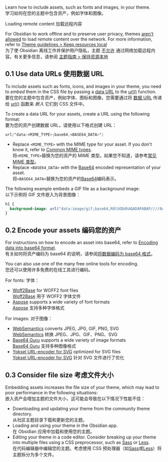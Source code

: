 

Learn how to include assets, such as fonts and images, in your theme.  
学习如何在您的主题中包含资产，例如字体和图像。

Loading remote content 加载远程内容

For Obsidian to work offline and to preserve user privacy, themes [aren't allowed](https://docs.obsidian.md/Developer+policies) to load remote content over the network. For more information, refer to [Theme guidelines > Keep resources local](https://docs.obsidian.md/Themes/App+themes/Theme+guidelines#Keep%20resources%20local)  
为了使 Obsidian 离线工作并保护用户隐私，主题 [不允许](https://docs.obsidian.md/Developer+policies) 通过网络加载远程内容。有关更多信息，请参阅 [主题指南 > 保持资源本地](https://docs.obsidian.md/Themes/App+themes/Theme+guidelines#Keep%20resources%20local)

## 0.1 Use data URLs 使用数据 URL

To include assets such as fonts, icons, and images in your theme, you need to _embed_ them in the CSS file by passing a [data URL](https://developer.mozilla.org/en-US/docs/Web/HTTP/Basics_of_HTTP/Data_URLs) to the [url()](https://developer.mozilla.org/en-US/docs/Web/CSS/url) function.  
要在您的主题中包含资产，例如字体、图标和图像，您需要通过将 [数据 URL](https://developer.mozilla.org/en-US/docs/Web/HTTP/Basics_of_HTTP/Data_URLs) 传递给 [url()](https://developer.mozilla.org/en-US/docs/Web/CSS/url) 函数来 _嵌入_ 它们到 CSS 文件中。

To create a data URL for your assets, create a URL using the following format:  
要为您的资产创建数据 URL，请使用以下格式创建 URL：

```css
url("data:<MIME_TYPE>;base64,<BASE64_DATA>")
```

- Replace `<MIME_TYPE>` with the MIME type for your asset. If you don't know it, refer to [Common MIME types](https://developer.mozilla.org/en-US/docs/Web/HTTP/Basics_of_HTTP/MIME_types/Common_types).  
    将`<MIME_TYPE>`替换为您的资产的 MIME 类型。如果您不知道，请参考[常见 MIME 类型](https://developer.mozilla.org/en-US/docs/Web/HTTP/Basics_of_HTTP/MIME_types/Common_types)。
- Replace `<BASE64_DATA>` with the [Base64](https://en.wikipedia.org/wiki/Base64) encoded representation of your asset.  
    将`<BASE64_DATA>`替换为您的资产的[Base64](https://en.wikipedia.org/wiki/Base64)编码表示。

The following example embeds a GIF file as a background image:  
以下示例将 GIF 文件嵌入为背景图像：

```css
h1 {
  background-image: url("data:image/gif;base64,R0lGODdhAQADAPABAP////8AACwAAAAAAQADAAACAgxQADs=")
}
```

## 0.2 Encode your assets 编码您的资产

For instructions on how to encode an asset into base64, refer to [Encoding data into base64 format](https://developer.mozilla.org/en-US/docs/Web/HTTP/Basics_of_HTTP/Data_URLs#encoding_data_into_base64_format).  
有关如何将资产编码为 base64 的说明，请参阅[将数据编码为 base64 格式](https://developer.mozilla.org/en-US/docs/Web/HTTP/Basics_of_HTTP/Data_URLs#encoding_data_into_base64_format)。

You can also use one of the many free online tools for encoding.  
您还可以使用许多免费的在线工具进行编码。

For fonts: 字体：

- [Woff2Base](https://hellogreg.github.io/woff2base/) for WOFF2 font files  
    [Woff2Base](https://hellogreg.github.io/woff2base/) 用于 WOFF2 字体文件
- [Aspose](https://products.aspose.app/font/base64) supports a wide variety of font formats  
    [Aspose](https://products.aspose.app/font/base64) 支持多种字体格式

For images: 对于图像：

- [WebSemantics](https://websemantics.uk/tools/image-to-data-uri-converter/) converts JPEG, JPG, GIF, PNG, SVG  
    [WebSemantics](https://websemantics.uk/tools/image-to-data-uri-converter/) 转换 JPEG、JPG、GIF、PNG、SVG
- [Base64 Guru](https://base64.guru/converter/encode/image) supports a wide variety of image formats  
    [Base64 Guru](https://base64.guru/converter/encode/image) 支持多种图像格式
- [Yoksel URL-encoder for SVG](https://yoksel.github.io/url-encoder/) optimized for SVG files  
    [Yoksel URL-encoder for SVG](https://yoksel.github.io/url-encoder/) 针对 SVG 文件进行了优化

## 0.3 Consider file size 考虑文件大小

Embedding assets increases the file size of your theme, which may lead to poor performance in the following situations:  
嵌入资产会增加主题的文件大小，这可能会导致在以下情况下性能不佳：

- Downloading and updating your theme from the community theme directory.  
    从社区主题目录下载和更新您的主题。
- Loading and using your theme in the Obsidian app.  
    在 Obsidian 应用中加载和使用您的主题。
- Editing your theme in a code editor. Consider breaking up your theme into multiple files using a CSS preprocessor, such as [Sass](https://sass-lang.com/) or [Less](https://lesscss.org/).  
    在代码编辑器中编辑您的主题。考虑使用 CSS 预处理器（如[Sass](https://sass-lang.com/)或[Less](https://lesscss.org/)）将主题拆分为多个文件。